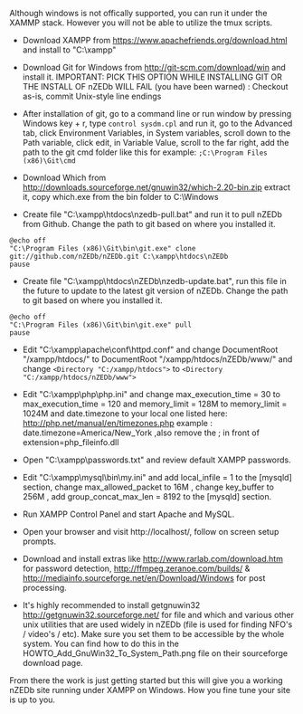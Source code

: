 Although windows is not offically supported, you can run it under the XAMMP stack. However you will not be able to utilize the tmux scripts.

* Download XAMPP from https://www.apachefriends.org/download.html and install to "C:\xampp\"   

* Download Git for Windows from http://git-scm.com/download/win and install it. IMPORTANT: PICK THIS OPTION WHILE INSTALLING GIT OR THE INSTALL OF nZEDb WILL FAIL (you have been warned) : 
Checkout as-is, commit Unix-style line endings

* After installation of git, go to a command line or run window by pressing Windows key + r, type `control sysdm.cpl` and run it, go to the Advanced tab, click Environment Variables, in System variables, scroll down to the Path variable, click edit, in Variable Value, scroll to the far right, add the path to the git cmd folder like this for example: `;C:\Program Files (x86)\Git\cmd`  

* Download Which from http://downloads.sourceforge.net/gnuwin32/which-2.20-bin.zip extract it, copy which.exe from the bin folder to C:\Windows

* Create file "C:\xampp\htdocs\nzedb-pull.bat" and run it to pull nZEDb from Github. Change the path to git based on where you installed it.

```
@echo off  
"C:\Program Files (x86)\Git\bin\git.exe" clone git://github.com/nZEDb/nZEDb.git C:\xampp\htdocs\nZEDb  
pause  
```

* Create file "C:\xampp\htdocs\nZEDb\nzedb-update.bat", run this file in the future to update to the latest git version of nZEDb. Change the path to git based on where you installed it.

```
@echo off  
"C:\Program Files (x86)\Git\bin\git.exe" pull  
pause  
```

* Edit "C:\xampp\apache\conf\httpd.conf" and change DocumentRoot "/xampp/htdocs/" to DocumentRoot "/xampp/htdocs/nZEDb/www/" and change `<Directory "C:/xampp/htdocs">` to `<Directory "C:/xampp/htdocs/nZEDb/www">`  

* Edit "C:\xampp\php\php.ini" and change max_execution_time = 30 to max_execution_time = 120 and memory_limit = 128M to memory_limit = 1024M and date.timezone to your local one listed here: http://php.net/manual/en/timezones.php example : date.timezone=America/New_York ,also remove the ; in front of extension=php_fileinfo.dll  

* Open "C:\xampp\passwords.txt" and review default XAMPP passwords.  

* Edit "C:\xampp\mysql\bin\my.ini" and add local_infile = 1 to the [mysqld] section, change max_allowed_packet to 16M , change key_buffer to 256M , add group_concat_max_len = 8192 to the [mysqld] section.

* Run XAMPP Control Panel and start Apache and MySQL.  

* Open your browser and visit http://localhost/, follow on screen setup prompts.  

* Download and install extras like http://www.rarlab.com/download.htm for password detection, http://ffmpeg.zeranoe.com/builds/ & http://mediainfo.sourceforge.net/en/Download/Windows for post processing.

* It's highly recommended to install getgnuwin32 http://getgnuwin32.sourceforge.net/ for file and which and various other unix utilities that are used widely in nZEDb (file is used for finding NFO's / video's / etc). Make sure you set them to be accessible by the whole system. You can find how to do this in the HOWTO_Add_GnuWin32_To_System_Path.png file on their sourceforge download page.  

From there the work is just getting started but this will give you a working nZEDb site running under XAMPP on Windows. How you fine tune your site is up to you.

